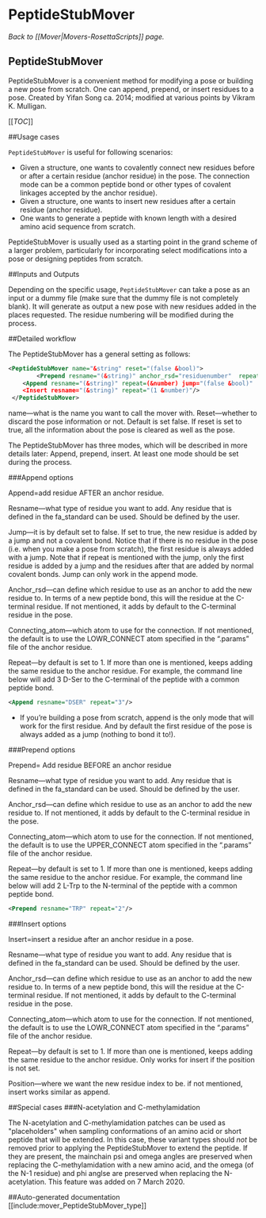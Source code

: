 # PeptideStubMover
*Back to [[Mover|Movers-RosettaScripts]] page.*
## PeptideStubMover

PeptideStubMover is a convenient method for modifying a pose or building a new pose from scratch. One can append, prepend, or insert residues to a pose.  Created by Yifan Song ca. 2014; modified at various points by Vikram K. Mulligan.

[[_TOC_]]

##Usage cases

`PeptideStubMover` is useful for following scenarios:

-	Given a structure, one wants to covalently connect new residues before or after a certain residue (anchor residue) in the pose. The connection mode can be a common peptide bond or other types of covalent linkages accepted by the anchor residue).
-	Given a structure, one wants to insert new residues after a certain residue (anchor residue).
-	One wants to generate a peptide with known length with a desired amino acid sequence from scratch.

PeptideStubMover is usually used as a starting point in the grand scheme of a larger problem, particularly for incorporating select modifications into a pose or designing peptides from scratch.

##Inputs and Outputs

Depending on the specific usage, `PeptideStubMover` can take a pose as an input or a dummy file (make sure that the dummy file is not completely blank). It will generate as output a new pose with new residues added in the places requested. The residue numbering will be modified during the process.

##Detailed workflow

The PeptideStubMover has a general setting as follows:

```xml
<PeptideStubMover name="&string" reset="(false &bool)">
        <Prepend resname="(&string)" anchor_rsd="residuenumber"  repeat="(1 &number")/>
	<Append resname="(&string)" repeat=(&number) jump="(false &bool)"  anchor_rsd=”residuenumber” connecting_atom=”atom type” />
	<Insert resname="(&string)" repeat="(1 &number)"/>
 </PeptideStubMover>
```

name—what is the name you want to call the mover with. 
Reset—whether to discard the pose information or not. Default is set false. If reset is set to true, all the information about the pose is cleared as well as the pose. 

The PeptideStubMover has three modes, which will be described in more details later: Append, prepend, insert. At least one mode should be set during the process.

###Append options

Append=add residue AFTER an anchor residue.

Resname—what type of residue you want to add. Any residue that is defined in the fa_standard can be used. Should be defined by the user.

Jump—it is by default set to false. If set to true, the new residue is added by a jump and not a covalent bond. Notice that if there is no residue in the pose (i.e. when you make a pose from scratch), the first residue is always added with a jump. Note that if repeat is mentioned with the jump, only the first residue is added by a jump and the residues after that are added by normal covalent bonds. Jump can only work in the append mode.

Anchor_rsd—can define which residue to use as an anchor to add the new residue to. In terms of a new peptide bond, this will the residue at the C-terminal residue. If not mentioned, it adds by default to the C-terminal residue in the pose.

Connecting_atom—which atom to use for the connection. If not mentioned, the default is to use the LOWR_CONNECT atom specified in the “.params” file of the anchor residue.

Repeat—by default is set to 1. If more than one is mentioned, keeps adding the same residue to the anchor residue. For example, the command line below will add 3 D-Ser to the C-terminal of the peptide with a common peptide bond.

```xml
<Append resname="DSER" repeat="3"/>
```

*  If you’re building a pose from scratch, append is the only mode that will work for the first residue. And by default the first residue of the pose is always added as a jump (nothing to bond it to!).

###Prepend options

Prepend= Add residue BEFORE an anchor residue

Resname—what type of residue you want to add. Any residue that is defined in the fa_standard can be used. Should be defined by the user.

Anchor_rsd—can define which residue to use as an anchor to add the new residue to. If not mentioned, it adds by default to the C-terminal residue in the pose.

Connecting_atom—which atom to use for the connection. If not mentioned, the default is to use the UPPER_CONNECT atom specified in the “.params” file of the anchor residue.

Repeat—by default is set to 1. If more than one is mentioned, keeps adding the same residue to the anchor residue. For example, the command line below will add 2 L-Trp to the N-terminal of the peptide with a common peptide bond.

```xml
<Prepend resname="TRP" repeat="2"/>
```

###Insert options

Insert=insert a residue after an anchor residue in a pose.

Resname—what type of residue you want to add. Any residue that is defined in the fa_standard can be used. Should be defined by the user.

Anchor_rsd—can define which residue to use as an anchor to add the new residue to. In terms of a new peptide bond, this will the residue at the C-terminal residue. If not mentioned, it adds by default to the C-terminal residue in the pose.

Connecting_atom—which atom to use for the connection. If not mentioned, the default is to use the LOWR_CONNECT atom specified in the “.params” file of the anchor residue.

Repeat—by default is set to 1. If more than one is mentioned, keeps adding the same residue to the anchor residue. Only works for insert if the position is not set.

Position—where we want the new residue index to be. if not mentioned, insert works similar as append.

##Special cases
###N-acetylation and C-methylamidation

The N-acetylation and C-methylamidation patches can be used as "placeholders" when sampling conformations of an amino acid or short peptide that will be extended.  In this case, these variant types should _not_ be removed prior to applying the PeptideStubMover to extend the peptide.  If they are present, the mainchain psi and omega angles are preserved when replacing the C-methylamidation with a new amino acid, and the omega (of the N-1 residue) and phi anglse are preserved when replacing the N-acetylation.  This feature was added on 7 March 2020.

##Auto-generated documentation
[[include:mover_PeptideStubMover_type]]
